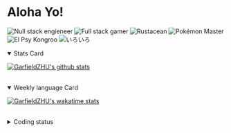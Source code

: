 # Aloha Yo!

![Null stack engieneer](https://img.shields.io/badge/-Null_stack_engineer-a890f0)
![Full stack gamer](https://img.shields.io/badge/-Full_stack_gamer-78c850)
![Rustacean](https://img.shields.io/badge/-Rustacean-f74c00)
![Pokémon Master](https://img.shields.io/badge/-Pokémon_Master-f8d030)
![El Psy Kongroo](https://img.shields.io/badge/-El_Psy_Kongroo-6890f0)
![いろいろ](https://img.shields.io/badge/-いろいろ-f85888)


<details open>
<summary>Stats Card</summary>
 
[![GarfieldZHU's github stats](https://github-readme-stats.vercel.app/api?username=GarfieldZHU&show_icons=true&theme=tokyonight)](https://github.com/anuraghazra/github-readme-stats)
 
</details>

<br/>

<details open>
<summary>Weekly language Card</summary>
 
[![GarfieldZHU's wakatime stats](https://github-readme-stats.vercel.app/api/wakatime?username=AlohaYo&theme=nightowl&layout=compact)](https://github.com/GarfieldZHU/GarfieldZHU)


<br/>

</details>

<details>

<summary>Coding status</summary>

<br/>

<!--START_SECTION:waka-->
**🐱 My Github Data** 

> 🏆 371 Contributions in the Year 2021
 > 
> 📦 485.7 kB Used in Github's Storage 
 > 
> 🚫 Not Opted to Hire
 > 
> 📜 60 Public Repositories 
 > 
> 🔑 33 Private Repositories  
 > 
**I'm a Night 🦉** 

```text
🌞 Morning    67 commits     ██░░░░░░░░░░░░░░░░░░░░░░░   10.26% 
🌆 Daytime    178 commits    ██████░░░░░░░░░░░░░░░░░░░   27.26% 
🌃 Evening    279 commits    ██████████░░░░░░░░░░░░░░░   42.73% 
🌙 Night      129 commits    █████░░░░░░░░░░░░░░░░░░░░   19.75%

```


📊 **This Week I Spent My Time On** 

```text
💬 Programming Languages: 
TypeScript               7 hrs 19 mins       ████████░░░░░░░░░░░░░░░░░   33.68% 
JavaScript               3 hrs 40 mins       ████░░░░░░░░░░░░░░░░░░░░░   16.92% 
JSON                     3 hrs 31 mins       ████░░░░░░░░░░░░░░░░░░░░░   16.23% 
Java                     2 hrs 49 mins       ███░░░░░░░░░░░░░░░░░░░░░░   13.0% 
Markdown                 2 hrs 15 mins       ██░░░░░░░░░░░░░░░░░░░░░░░   10.35%

🔥 Editors: 
VS Code                  18 hrs 43 mins      █████████████████████░░░░   86.11% 
IntelliJ                 3 hrs 1 min         ███░░░░░░░░░░░░░░░░░░░░░░   13.89%

💻 Operating System: 
Mac                      17 hrs 48 mins      ████████████████████░░░░░   81.92% 
Windows                  3 hrs 55 mins       ████░░░░░░░░░░░░░░░░░░░░░   18.08%

```


 Last Updated on 27/06/2021
<!--END_SECTION:waka-->

</details>
